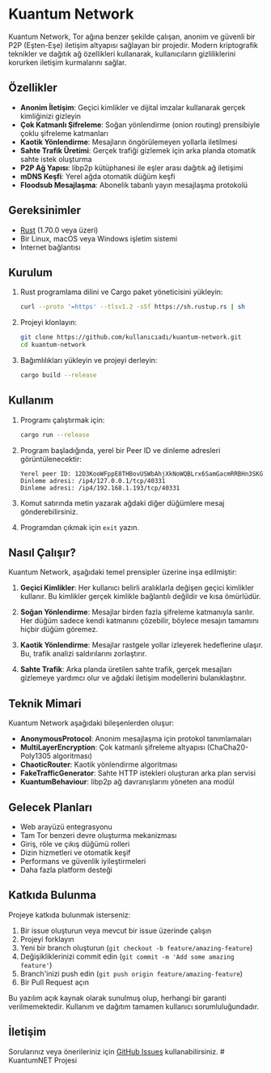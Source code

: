 # Kuantum Network

Kuantum Network, Tor ağına benzer şekilde çalışan, anonim ve güvenli bir P2P (Eşten-Eşe) iletişim altyapısı sağlayan bir projedir. Modern kriptografik teknikler ve dağıtık ağ özellikleri kullanarak, kullanıcıların gizliliklerini korurken iletişim kurmalarını sağlar.

## Özellikler

- **Anonim İletişim**: Geçici kimlikler ve dijital imzalar kullanarak gerçek kimliğinizi gizleyin
- **Çok Katmanlı Şifreleme**: Soğan yönlendirme (onion routing) prensibiyle çoklu şifreleme katmanları
- **Kaotik Yönlendirme**: Mesajların öngörülemeyen yollarla iletilmesi
- **Sahte Trafik Üretimi**: Gerçek trafiği gizlemek için arka planda otomatik sahte istek oluşturma
- **P2P Ağ Yapısı**: libp2p kütüphanesi ile eşler arası dağıtık ağ iletişimi
- **mDNS Keşfi**: Yerel ağda otomatik düğüm keşfi
- **Floodsub Mesajlaşma**: Abonelik tabanlı yayın mesajlaşma protokolü

## Gereksinimler

- [Rust](https://www.rust-lang.org/tools/install) (1.70.0 veya üzeri)
- Bir Linux, macOS veya Windows işletim sistemi
- İnternet bağlantısı

## Kurulum

1. Rust programlama dilini ve Cargo paket yöneticisini yükleyin:
   ```bash
   curl --proto '=https' --tlsv1.2 -sSf https://sh.rustup.rs | sh
   ```

2. Projeyi klonlayın:
   ```bash
   git clone https://github.com/kullanıcıadı/kuantum-network.git
   cd kuantum-network
   ```

3. Bağımlılıkları yükleyin ve projeyi derleyin:
   ```bash
   cargo build --release
   ```

## Kullanım

1. Programı çalıştırmak için:
   ```bash
   cargo run --release
   ```

2. Program başladığında, yerel bir Peer ID ve dinleme adresleri görüntülenecektir:
   ```
   Yerel peer ID: 12D3KooWFppE8THBovUSWbAhjXkNoWQBLrx6SamGacmRRBHn3SKG
   Dinleme adresi: /ip4/127.0.0.1/tcp/40331
   Dinleme adresi: /ip4/192.168.1.193/tcp/40331
   ```

3. Komut satırında metin yazarak ağdaki diğer düğümlere mesaj gönderebilirsiniz.

4. Programdan çıkmak için `exit` yazın.

## Nasıl Çalışır?

Kuantum Network, aşağıdaki temel prensipler üzerine inşa edilmiştir:

1. **Geçici Kimlikler**: Her kullanıcı belirli aralıklarla değişen geçici kimlikler kullanır. Bu kimlikler gerçek kimlikle bağlantılı değildir ve kısa ömürlüdür.

2. **Soğan Yönlendirme**: Mesajlar birden fazla şifreleme katmanıyla sarılır. Her düğüm sadece kendi katmanını çözebilir, böylece mesajın tamamını hiçbir düğüm göremez.

3. **Kaotik Yönlendirme**: Mesajlar rastgele yollar izleyerek hedeflerine ulaşır. Bu, trafik analizi saldırılarını zorlaştırır.

4. **Sahte Trafik**: Arka planda üretilen sahte trafik, gerçek mesajları gizlemeye yardımcı olur ve ağdaki iletişim modellerini bulanıklaştırır.

## Teknik Mimari

Kuantum Network aşağıdaki bileşenlerden oluşur:

- **AnonymousProtocol**: Anonim mesajlaşma için protokol tanımlamaları
- **MultiLayerEncryption**: Çok katmanlı şifreleme altyapısı (ChaCha20-Poly1305 algoritması)
- **ChaoticRouter**: Kaotik yönlendirme algoritması
- **FakeTrafficGenerator**: Sahte HTTP istekleri oluşturan arka plan servisi
- **KuantumBehaviour**: libp2p ağ davranışlarını yöneten ana modül

## Gelecek Planları

- Web arayüzü entegrasyonu
- Tam Tor benzeri devre oluşturma mekanizması
- Giriş, röle ve çıkış düğümü rolleri
- Dizin hizmetleri ve otomatik keşif
- Performans ve güvenlik iyileştirmeleri
- Daha fazla platform desteği

## Katkıda Bulunma

Projeye katkıda bulunmak isterseniz:

1. Bir issue oluşturun veya mevcut bir issue üzerinde çalışın
2. Projeyi forklayın
3. Yeni bir branch oluşturun (`git checkout -b feature/amazing-feature`)
4. Değişikliklerinizi commit edin (`git commit -m 'Add some amazing feature'`)
5. Branch'inizi push edin (`git push origin feature/amazing-feature`)
6. Bir Pull Request açın


Bu yazılım açık kaynak olarak sunulmuş olup, herhangi bir garanti verilmemektedir. Kullanım ve dağıtım tamamen kullanıcı sorumluluğundadır.

## İletişim

Sorularınız veya önerileriniz için [GitHub Issues](https://github.com/kullanıcıadı/kuantum-network/issues) kullanabilirsiniz. # KuantumNET Projesi
